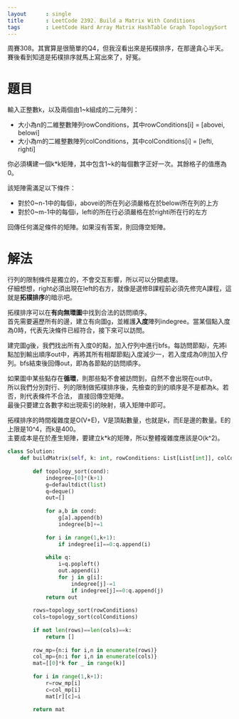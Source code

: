 ```yaml
--- 
layout      : single
title       : LeetCode 2392. Build a Matrix With Conditions
tags        : LeetCode Hard Array Matrix HashTable Graph TopologySort
---
```

周賽308。其實算是很簡單的Q4，但我沒看出來是拓樸排序，在那邊貪心半天。賽後看到知道是拓樸排序就馬上寫出來了，好冤。  

# 題目
輸入正整數k，以及兩個由1\~k組成的二元陣列：  
- 大小為n的二維整數陣列rowConditions，其中rowConditions[i] = [abovei, belowi]  
- 大小為m的二維整數陣列colConditions，其中colConditions[i] = [lefti, righti]  

你必須構建一個k\*k矩陣，其中包含1\~k的每個數字正好一次。其餘格子的值應為0。  

該矩陣需滿足以下條件：  
- 對於0\~n-1中的每個i，abovei的所在列必須嚴格在於belowi所在列的上方  
- 對於0\~m-1中的每個i，lefti的所在行必須嚴格在於righti所在行的左方  

回傳任何滿足條件的矩陣。如果沒有答案，則回傳空矩陣。  

# 解法
行列的限制條件是獨立的，不會交互影響，所以可以分開處理。  
仔細想想，right必須出現在left的右方，就像是選修B課程前必須先修完A課程，這就是**拓樸排序**的暗示吧。  

拓樸排序可以在**有向無環圖**中找到合法的訪問順序。  
首先需要遍歷所有的邊，建立有向圖g，並維護**入度**陣列indegree。當某個點入度為0時，代表先決條件已經符合，接下來可以訪問。  

建完圖g後，我們找出所有入度0的點，加入佇列中進行bfs。每訪問節點i，先將i點加到輸出順序out中，再將其所有相鄰節點j入度減少一，若入度成為0則加入佇列。bfs結束後回傳out，即為各節點的訪問順序。  

如果圖中某些點存在**循環**，則那些點不會被訪問到，自然不會出現在out中。  
所以我們分別對行、列的限制做拓樸排序後，先檢查的到的順序是不是都為k。若否，則代表條件不合法， 直接回傳空矩陣。  
最後只要建立各數字和出現索引的映射，填入矩陣中即可。  

拓樸排序的時間複雜度是O(V+E)，V是頂點數量，也就是k，而E是邊的數量。E的上限是10^4，而k是400。  
主要成本是在於產生矩陣，要建立k\*k的矩陣，所以整體複雜度應該是O(k^2)。  

```python
class Solution:
    def buildMatrix(self, k: int, rowConditions: List[List[int]], colConditions: List[List[int]]) -> List[List[int]]:
        
        def topology_sort(cond):
            indegree=[0]*(k+1)
            g=defaultdict(list)
            q=deque()
            out=[]
            
            for a,b in cond:
                g[a].append(b)
                indegree[b]+=1
            
            for i in range(1,k+1):
                if indegree[i]==0:q.append(i)   
        
            while q:
                i=q.popleft()
                out.append(i)
                for j in g[i]:
                    indegree[j]-=1
                    if indegree[j]==0:q.append(j)
            return out
        
        rows=topology_sort(rowConditions)
        cols=topology_sort(colConditions)
        
        if not len(rows)==len(cols)==k:
            return []
        
        row_mp={n:i for i,n in enumerate(rows)}
        col_mp={n:i for i,n in enumerate(cols)}
        mat=[[0]*k for _ in range(k)]
        
        for i in range(1,k+1):
            r=row_mp[i]
            c=col_mp[i]
            mat[r][c]=i
        
        return mat
```
